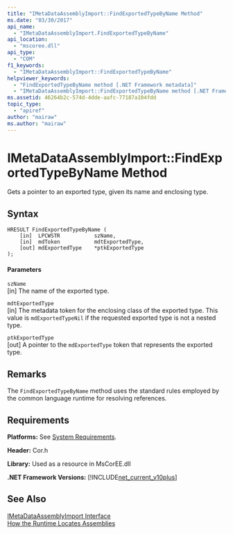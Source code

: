 ```yaml
---
title: "IMetaDataAssemblyImport::FindExportedTypeByName Method"
ms.date: "03/30/2017"
api_name: 
  - "IMetaDataAssemblyImport.FindExportedTypeByName"
api_location: 
  - "mscoree.dll"
api_type: 
  - "COM"
f1_keywords: 
  - "IMetaDataAssemblyImport::FindExportedTypeByName"
helpviewer_keywords: 
  - "FindExportedTypeByName method [.NET Framework metadata]"
  - "IMetaDataAssemblyImport::FindExportedTypeByName method [.NET Framework metadata]"
ms.assetid: 46264b2c-574d-4dde-aafc-77187a104fdd
topic_type: 
  - "apiref"
author: "mairaw"
ms.author: "mairaw"
---
```

# IMetaDataAssemblyImport::FindExportedTypeByName Method
Gets a pointer to an exported type, given its name and enclosing type.  
  
## Syntax  
  
```  
HRESULT FindExportedTypeByName (  
    [in]  LPCWSTR           szName,   
    [in]  mdToken           mdtExportedType,   
    [out] mdExportedType    *ptkExportedType  
);  
```  
  
#### Parameters  
 `szName`  
 [in] The name of the exported type.  
  
 `mdtExportedType`  
 [in] The metadata token for the enclosing class of the exported type. This value is `mdExportedTypeNil` if the requested exported type is not a nested type.  
  
 `ptkExportedType`  
 [out] A pointer to the `mdExportedType` token that represents the exported type.  
  
## Remarks  
 The `FindExportedTypeByName` method uses the standard rules employed by the common language runtime for resolving references.  
  
## Requirements  
 **Platforms:** See [System Requirements](../../../../docs/framework/get-started/system-requirements.md).  
  
 **Header:** Cor.h  
  
 **Library:** Used as a resource in MsCorEE.dll  
  
 **.NET Framework Versions:** [!INCLUDE[net_current_v10plus](../../../../includes/net-current-v10plus-md.md)]  
  
## See Also  
 [IMetaDataAssemblyImport Interface](../../../../docs/framework/unmanaged-api/metadata/imetadataassemblyimport-interface.md)  
 [How the Runtime Locates Assemblies](../../../../docs/framework/deployment/how-the-runtime-locates-assemblies.md)
